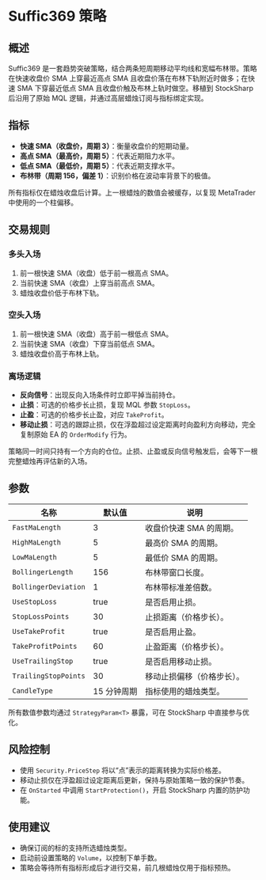 # Suffic369 策略

## 概述
Suffic369 是一套趋势突破策略，结合两条短周期移动平均线和宽幅布林带。策略在快速收盘价 SMA 上穿最近高点 SMA 且收盘价落在布林下轨附近时做多；在快速 SMA 下穿最近低点 SMA 且收盘价触及布林上轨时做空。移植到 StockSharp 后沿用了原始 MQL 逻辑，并通过高层蜡烛订阅与指标绑定实现。

## 指标
- **快速 SMA（收盘价，周期 3）**：衡量收盘价的短期动量。
- **高点 SMA（最高价，周期 5）**：代表近期阻力水平。
- **低点 SMA（最低价，周期 5）**：代表近期支撑水平。
- **布林带（周期 156，偏差 1）**：识别价格在波动率背景下的极值。

所有指标仅在蜡烛收盘后计算。上一根蜡烛的数值会被缓存，以复现 MetaTrader 中使用的一个柱偏移。

## 交易规则
### 多头入场
1. 前一根快速 SMA（收盘）低于前一根高点 SMA。
2. 当前快速 SMA（收盘）上穿当前高点 SMA。
3. 蜡烛收盘价低于布林下轨。

### 空头入场
1. 前一根快速 SMA（收盘）高于前一根低点 SMA。
2. 当前快速 SMA（收盘）下穿当前低点 SMA。
3. 蜡烛收盘价高于布林上轨。

### 离场逻辑
- **反向信号**：出现反向入场条件时立即平掉当前持仓。
- **止损**：可选的价格步长止损，复现 MQL 参数 `StopLoss`。
- **止盈**：可选的价格步长止盈，对应 `TakeProfit`。
- **移动止损**：可选的跟踪止损，仅在浮盈超过设定距离时向盈利方向移动，完全复制原始 EA 的 `OrderModify` 行为。

策略同一时间只持有一个方向的仓位。止损、止盈或反向信号触发后，会等下一根完整蜡烛再评估新的入场。

## 参数
| 名称 | 默认值 | 说明 |
|------|--------|------|
| `FastMaLength` | 3 | 收盘价快速 SMA 的周期。 |
| `HighMaLength` | 5 | 最高价 SMA 的周期。 |
| `LowMaLength` | 5 | 最低价 SMA 的周期。 |
| `BollingerLength` | 156 | 布林带窗口长度。 |
| `BollingerDeviation` | 1 | 布林带标准差倍数。 |
| `UseStopLoss` | true | 是否启用止损。 |
| `StopLossPoints` | 30 | 止损距离（价格步长）。 |
| `UseTakeProfit` | true | 是否启用止盈。 |
| `TakeProfitPoints` | 60 | 止盈距离（价格步长）。 |
| `UseTrailingStop` | true | 是否启用移动止损。 |
| `TrailingStopPoints` | 30 | 移动止损偏移（价格步长）。 |
| `CandleType` | 15 分钟周期 | 指标使用的蜡烛类型。 |

所有数值参数均通过 `StrategyParam<T>` 暴露，可在 StockSharp 中直接参与优化。

## 风险控制
- 使用 `Security.PriceStep` 将以“点”表示的距离转换为实际价格差。
- 移动止损仅在浮盈超过设定距离后更新，保持与原始策略一致的保护节奏。
- 在 `OnStarted` 中调用 `StartProtection()`，开启 StockSharp 内置的防护功能。

## 使用建议
- 确保订阅的标的支持所选蜡烛类型。
- 启动前设置策略的 `Volume`，以控制下单手数。
- 策略会等待所有指标形成后才进行交易，前几根蜡烛仅用于指标预热。
